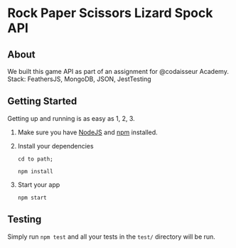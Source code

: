 # Rock Paper Scissors Lizard Spock API


## About
We built this game API as part of an assignment for @codaisseur Academy. Stack: FeathersJS, MongoDB, JSON, JestTesting

## Getting Started

Getting up and running is as easy as 1, 2, 3.

1. Make sure you have [NodeJS](https://nodejs.org/) and [npm](https://www.npmjs.com/) installed.
2. Install your dependencies
    
    ```
    cd to path; 
    
    npm install
    ```

3. Start your app
    
    ```
    npm start
    ```

## Testing

Simply run `npm test` and all your tests in the `test/` directory will be run.
